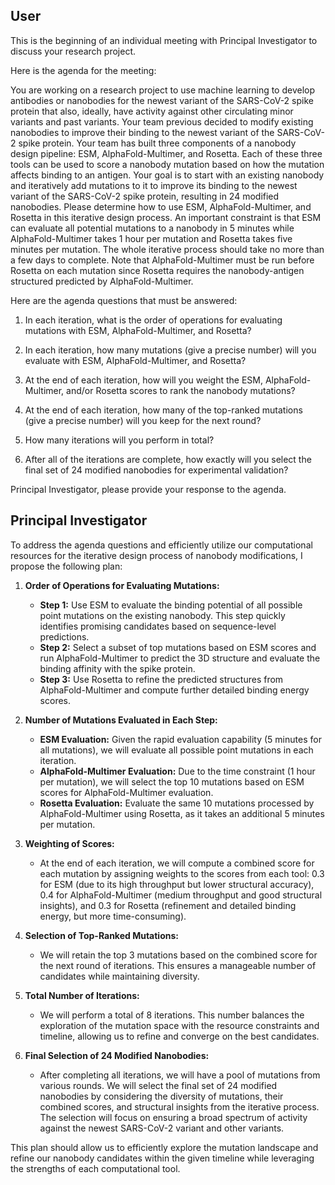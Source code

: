 ## User

This is the beginning of an individual meeting with Principal Investigator to discuss your research project.

Here is the agenda for the meeting:

You are working on a research project to use machine learning to develop antibodies or nanobodies for the newest variant of the SARS-CoV-2 spike protein that also, ideally, have activity against other circulating minor variants and past variants. Your team previous decided to modify existing nanobodies to improve their binding to the newest variant of the SARS-CoV-2 spike protein. Your team has built three components of a nanobody design pipeline: ESM, AlphaFold-Multimer, and Rosetta. Each of these three tools can be used to score a nanobody mutation based on how the mutation affects binding to an antigen. Your goal is to start with an existing nanobody and iteratively add mutations to it to improve its binding to the newest variant of the SARS-CoV-2 spike protein, resulting in 24 modified nanobodies. Please determine how to use ESM, AlphaFold-Multimer, and Rosetta in this iterative design process. An important constraint is that ESM can evaluate all potential mutations to a nanobody in 5 minutes while AlphaFold-Multimer takes 1 hour per mutation and Rosetta takes five minutes per mutation. The whole iterative process should take no more than a few days to complete. Note that AlphaFold-Multimer must be run before Rosetta on each mutation since Rosetta requires the nanobody-antigen structured predicted by AlphaFold-Multimer.

Here are the agenda questions that must be answered:

1. In each iteration, what is the order of operations for evaluating mutations with ESM, AlphaFold-Multimer, and Rosetta?

2. In each iteration, how many mutations (give a precise number) will you evaluate with ESM, AlphaFold-Multimer, and Rosetta?

3. At the end of each iteration, how will you weight the ESM, AlphaFold-Multimer, and/or Rosetta scores to rank the nanobody mutations?

4. At the end of each iteration, how many of the top-ranked mutations (give a precise number) will you keep for the next round?

5. How many iterations will you perform in total?

6. After all of the iterations are complete, how exactly will you select the final set of 24 modified nanobodies for experimental validation?

Principal Investigator, please provide your response to the agenda.

## Principal Investigator

To address the agenda questions and efficiently utilize our computational resources for the iterative design process of nanobody modifications, I propose the following plan:

1. **Order of Operations for Evaluating Mutations:**

   - **Step 1:** Use ESM to evaluate the binding potential of all possible point mutations on the existing nanobody. This step quickly identifies promising candidates based on sequence-level predictions.
   - **Step 2:** Select a subset of top mutations based on ESM scores and run AlphaFold-Multimer to predict the 3D structure and evaluate the binding affinity with the spike protein.
   - **Step 3:** Use Rosetta to refine the predicted structures from AlphaFold-Multimer and compute further detailed binding energy scores.

2. **Number of Mutations Evaluated in Each Step:**

   - **ESM Evaluation:** Given the rapid evaluation capability (5 minutes for all mutations), we will evaluate all possible point mutations in each iteration.
   - **AlphaFold-Multimer Evaluation:** Due to the time constraint (1 hour per mutation), we will select the top 10 mutations based on ESM scores for AlphaFold-Multimer evaluation.
   - **Rosetta Evaluation:** Evaluate the same 10 mutations processed by AlphaFold-Multimer using Rosetta, as it takes an additional 5 minutes per mutation.

3. **Weighting of Scores:**

   - At the end of each iteration, we will compute a combined score for each mutation by assigning weights to the scores from each tool: 0.3 for ESM (due to its high throughput but lower structural accuracy), 0.4 for AlphaFold-Multimer (medium throughput and good structural insights), and 0.3 for Rosetta (refinement and detailed binding energy, but more time-consuming).

4. **Selection of Top-Ranked Mutations:**

   - We will retain the top 3 mutations based on the combined score for the next round of iterations. This ensures a manageable number of candidates while maintaining diversity.

5. **Total Number of Iterations:**

   - We will perform a total of 8 iterations. This number balances the exploration of the mutation space with the resource constraints and timeline, allowing us to refine and converge on the best candidates.

6. **Final Selection of 24 Modified Nanobodies:**

   - After completing all iterations, we will have a pool of mutations from various rounds. We will select the final set of 24 modified nanobodies by considering the diversity of mutations, their combined scores, and structural insights from the iterative process. The selection will focus on ensuring a broad spectrum of activity against the newest SARS-CoV-2 variant and other variants.

This plan should allow us to efficiently explore the mutation landscape and refine our nanobody candidates within the given timeline while leveraging the strengths of each computational tool.

